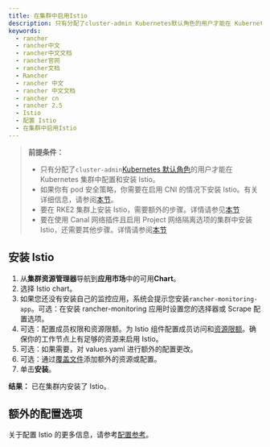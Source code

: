 ```yaml
---
title: 在集群中启用Istio
description: 只有分配了cluster-admin Kubernetes默认角色的用户才能在 Kubernetes 集群中配置和安装 Istio
keywords:
  - rancher
  - rancher中文
  - rancher中文文档
  - rancher官网
  - rancher文档
  - Rancher
  - rancher 中文
  - rancher 中文文档
  - rancher cn
  - rancher 2.5
  - Istio
  - 配置 Istio
  - 在集群中启用Istio
---
```


> **前提条件：**
>
> - 只有分配了`cluster-admin`[Kubernetes 默认角色](https://kubernetes.io/docs/reference/access-authn-authz/rbac/#user-facing-roles)的用户才能在 Kubernetes 集群中配置和安装 Istio。
> - 如果你有 pod 安全策略，你需要在启用 CNI 的情况下安装 Istio。有关详细信息，请参阅[本节](/docs/rancher2/istio/2.5/configuration-reference/enable-istio-with-sp/_index)。
> - 要在 RKE2 集群上安装 Istio，需要额外的步骤。详情请参见[本节](/docs/rancher2/istio/2.5/configuration-reference/rke2/_index)
> - 要在使用 Canal 网络插件且启用 Project 网络隔离选项的集群中安装 Istio，还需要其他步骤。详情请参阅[本节](/docs/rancher2/istio/2.5/configuration-reference/canal-and-project-network/_index)

## 安装 Istio

1. 从**集群资源管理器**导航到**应用市场**中的可用**Chart**。
1. 选择 Istio chart。
1. 如果您还没有安装自己的监控应用，系统会提示您安装`rancher-monitoring-app`。可选：在安装 rancher-monitoring 应用时设置您的选择器或 Scrape 配置选项。
1. 可选：配置成员权限和资源限额。为 Istio 组件配置成员访问和[资源限额](/docs/rancher2/istio/2.5/resources/_index)。确保你的工作节点上有足够的资源来启用 Istio。
1. 可选：如果需要，对 values.yaml 进行额外的配置更改。
1. 可选：通过[覆盖文件](/docs/rancher2/istio/2.5/configuration-reference/_index)添加额外的资源或配置。
1. 单击**安装**。

**结果：** 已在集群内安装了 Istio。

## 额外的配置选项

关于配置 Istio 的更多信息，请参考[配置参考](/docs/rancher2/istio/2.5/configuration-reference/_index)。
